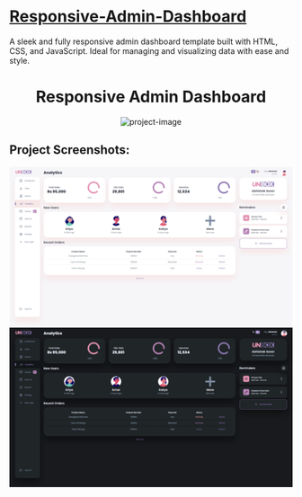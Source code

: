 # [Responsive-Admin-Dashboard](https://unbox-admin-dashboard-abhi.netlify.app/)
A sleek and fully responsive admin dashboard template built with HTML, CSS, and JavaScript. Ideal for managing and visualizing data with ease and style.

<h1 align="center" id="title">Responsive Admin Dashboard</h1>

<p align="center"><img src="https://socialify.git.ci/Abhishek-Soren/Responsive-Admin-Dashboard/image?description=1&amp;name=1&amp;owner=1&amp;pattern=Circuit%20Board&amp;theme=Light" alt="project-image"></p>

<h2>Project Screenshots:</h2>

<img src="https://github.com/Abhishek-Soren/Responsive-Admin-Dashboard/blob/main/Screenshot%201.png" alt="project-screenshot">

<img src="https://github.com/Abhishek-Soren/Responsive-Admin-Dashboard/blob/main/Screenshot%202.png" alt="project-screenshot">

